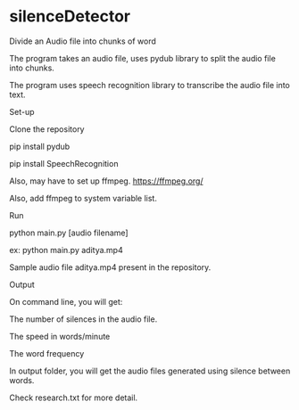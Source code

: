 # silenceDetector
Divide an Audio file into chunks of word

The program takes an audio file, uses pydub library to split the audio file into chunks.

The program uses speech recognition library to transcribe the audio file into text.


Set-up

Clone the repository

pip install pydub

pip install SpeechRecognition

Also, may have to set up ffmpeg. https://ffmpeg.org/

Also, add ffmpeg to system variable list.


Run

python main.py [audio filename]

ex: python main.py aditya.mp4


Sample audio file aditya.mp4 present in the repository.


Output

On command line, you will get:

The number of silences in the audio file.

The speed in words/minute

The word frequency


In output folder, you will get the audio files generated using silence between words.


Check research.txt for more detail.

